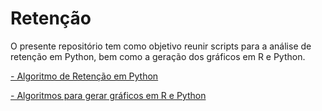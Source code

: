 # Retenção

O presente repositório tem como objetivo reunir scripts para a análise de retenção em Python, bem como a geração dos gráficos em R e Python.

[- Algoritmo de Retenção em Python](https://github.com/danielppagotto/retencao/tree/main/1_scripts/script_algoritmo)

[- Algoritmos para gerar gráficos em R e Python](https://github.com/danielppagotto/retencao/tree/main/1_scripts/script_graficos)
